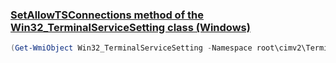 ### [SetAllowTSConnections method of the Win32_TerminalServiceSetting class (Windows)](https://msdn.microsoft.com/ja-jp/library/aa383644(v=vs.85).aspx)

```PowerShell
(Get-WmiObject Win32_TerminalServiceSetting -Namespace root\cimv2\TerminalServices).SetAllowTsConnections(1,1)

```

